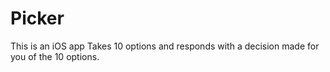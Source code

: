 # Picker
This is an iOS app
Takes 10 options and responds with a decision made for you of the 10 options.
